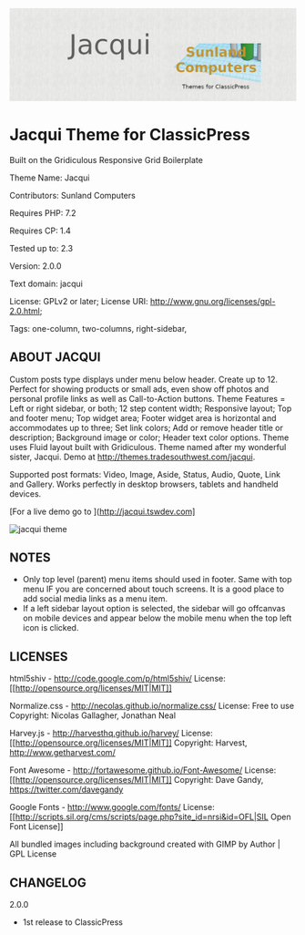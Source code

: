 ![Jacqui Banner](library/banner-1544x500-jacqui.png)

#  Jacqui Theme for ClassicPress

Built on the Gridiculous Responsive Grid Boilerplate 


Theme Name:   Jacqui

Contributors: Sunland Computers

Requires PHP: 7.2

Requires CP:  1.4

Tested up to: 2.3

Version:      2.0.0

Text domain:  jacqui

License: GPLv2 or later; License URI: http://www.gnu.org/licenses/gpl-2.0.html; 

Tags: one-column, two-columns, right-sidebar, 


## ABOUT JACQUI 

Custom posts type displays under menu below header. Create up to 12. Perfect for showing products or small ads, even show off photos and personal profile links as well as Call-to-Action buttons. Theme Features = Left or right sidebar, or both; 12 step content width; Responsive layout; Top and footer menu; Top widget area; Footer widget area is horizontal and accommodates up to three; Set link colors; Add or remove header title or description; Background image or color; Header text color options. Theme uses Fluid layout built with Gridiculous. Theme named after my wonderful sister, Jacqui. Demo at http://themes.tradesouthwest.com/jacqui.

Supported post formats: Video, Image, Aside, Status, Audio, Quote, Link and Gallery. Works perfectly in desktop browsers, tablets and handheld devices. 

[For a live demo go to ](http://jacqui.tswdev.com]

![jacqui theme](https://github.com/sunlandcomputers/jacqui/blob/main/screenshot.png)

## NOTES 

* Only top level (parent) menu items should used in footer. Same with top menu IF you are concerned about touch screens. It is a good place to add social media links as a menu item.
* If a left sidebar layout option is selected, the sidebar will go offcanvas on mobile devices and appear below the mobile menu when the top left icon is clicked.

## LICENSES

html5shiv - http://code.google.com/p/html5shiv/
License: [[http://opensource.org/licenses/MIT|MIT]]

Normalize.css - http://necolas.github.io/normalize.css/
License: Free to use
Copyright: Nicolas Gallagher, Jonathan Neal

Harvey.js - http://harvesthq.github.io/harvey/
License: [[http://opensource.org/licenses/MIT|MIT]]
Copyright: Harvest, http://www.getharvest.com/

Font Awesome - http://fortawesome.github.io/Font-Awesome/
License: [[http://opensource.org/licenses/MIT|MIT]]
Copyright: Dave Gandy, https://twitter.com/davegandy

Google Fonts - http://www.google.com/fonts/
License: [[http://scripts.sil.org/cms/scripts/page.php?site_id=nrsi&id=OFL|SIL Open Font License]]

All bundled images including background created with GIMP by Author | GPL License

## CHANGELOG 
2.0.0
* 1st release to ClassicPress

